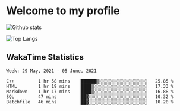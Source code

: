 # Welcome to my profile

![Github stats](https://github-readme-stats.vercel.app/api?username=xinthose&show_icons=true&theme=radical&count_private=true)

![Top Langs](https://github-readme-stats.vercel.app/api/top-langs/?username=xinthose)

## WakaTime Statistics
<!--START_SECTION:waka-->
```text
Week: 29 May, 2021 - 05 June, 2021

C++         1 hr 58 mins    ██████▒░░░░░░░░░░░░░░░░░░   25.85 % 
HTML        1 hr 19 mins    ████▒░░░░░░░░░░░░░░░░░░░░   17.33 % 
Markdown    1 hr 17 mins    ████▒░░░░░░░░░░░░░░░░░░░░   16.88 % 
SQL         47 mins         ██▓░░░░░░░░░░░░░░░░░░░░░░   10.32 % 
Batchfile   46 mins         ██▓░░░░░░░░░░░░░░░░░░░░░░   10.20 % 
```
<!--END_SECTION:waka-->
